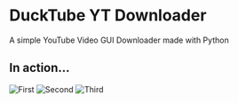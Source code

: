 # DuckTube YT Downloader
A simple YouTube Video GUI Downloader made with Python

## In action...
![First](https://github.com/Mat12143/DuckTube/blob/32154a5e388783df88e6835d14b1ccc80d1e8bad/first.png)
![Second](https://github.com/Mat12143/DuckTube/blob/32154a5e388783df88e6835d14b1ccc80d1e8bad/second.png)
![Third](https://github.com/Mat12143/DuckTube/blob/32154a5e388783df88e6835d14b1ccc80d1e8bad/third.png)